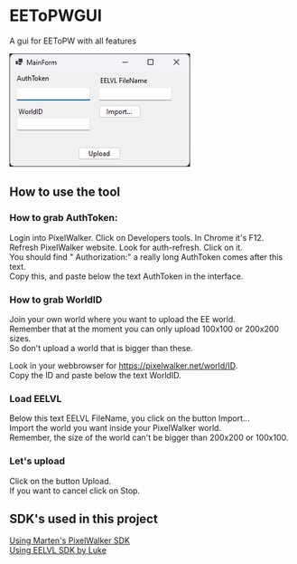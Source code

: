 # EEToPWGUI
A gui for EEToPW with all features  

![Image](https://raw.githubusercontent.com/capashaa/EEToPWGUI/main/img/form.png)

## How to use the tool

### How to grab AuthToken:
Login into PixelWalker. Click on Developers tools. In Chrome it's F12.  
Refresh PixelWalker website. Look for auth-refresh. Click on it.  
You should find " Authorization:" a really long AuthToken comes after this text.  
Copy this, and paste below the text AuthToken in the interface.  

### How to grab WorldID
Join your own world where you want to upload the EE world.  
Remember that at the moment you can only upload 100x100 or 200x200 sizes.  
So don't upload a world that is bigger than these.  

Look in your webbrowser for https://pixelwalker.net/world/ID.  
Copy the ID and paste below the text WorldID.

### Load EELVL
Below this text EELVL FileName, you click on the button Import...  
Import the world you want inside your PixelWalker world.  
Remember, the size of the world can't be bigger than 200x200 or 100x100.  

### Let's upload
Click on the button Upload.   
If you want to cancel click on Stop.  

## SDK's used in this project
[Using Marten's PixelWalker SDK](https://github.com/MartenM/PixelPilot)  
[Using EELVL SDK by Luke](https://gitlab.com/LukeM212/EELVL)  
